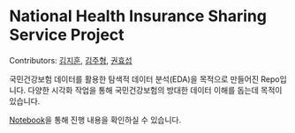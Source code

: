 # National Health Insurance Sharing Service Project

Contributors: [김지훈](https://github.com/jihoon1990), [김주형](https://github.com/yolo0220), [권효섭](https://github.com/hyosuep-kwon)

국민건강보험 데이터를 활용한 탐색적 데이터 분석(EDA)을 목적으로 만들어진 Repo입니다. 다양한 시각화 작업을 통해 국민건강보험의 방대한 데이터 이해를 돕는데 목적이 있습니다.

[Notebook](https://github.com/jihoon1990/National_Health_Insurance_Sharing_Service_Project/blob/master/Exploratory_Data_Analysis.ipynb)을 통해 진행 내용을 확인하실 수 있습니다.
